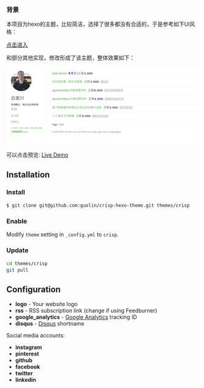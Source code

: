 ### 背景

本项目为hexo的主题，比较简洁，选择了很多都没有合适的，于是参考如下UI风格：

[点击进入](https://github.com/kathyqian/crisp-ghost-theme)

和部分其他实现，修改形成了该主题，整体效果如下：

![hexo-theme-crisp](screenshot.png)

可以点击预览: [Live Demo](www.baifachuan.com)

## Installation

### Install

``` bash
$ git clone git@github.com:guolin/crisp-hexo-theme.git themes/crisp
```

### Enable

Modify `theme` setting in `_config.yml` to `crisp`.

### Update

``` bash
cd themes/crisp
git pull
```

## Configuration

- **logo** - Your website logo
- **rss** - RSS subscription link (change if using Feedburner)
- **google_analytics** - [Google Analytics](https://support.google.com/analytics/answer/1008015) tracking ID
- **disqus** - [Disqus](https://disqus.com/admin/create/) shortname

Social media accounts:

- **instagram**
- **pinterest**
- **github**
- **facebook**
- **twitter**
- **linkedin**